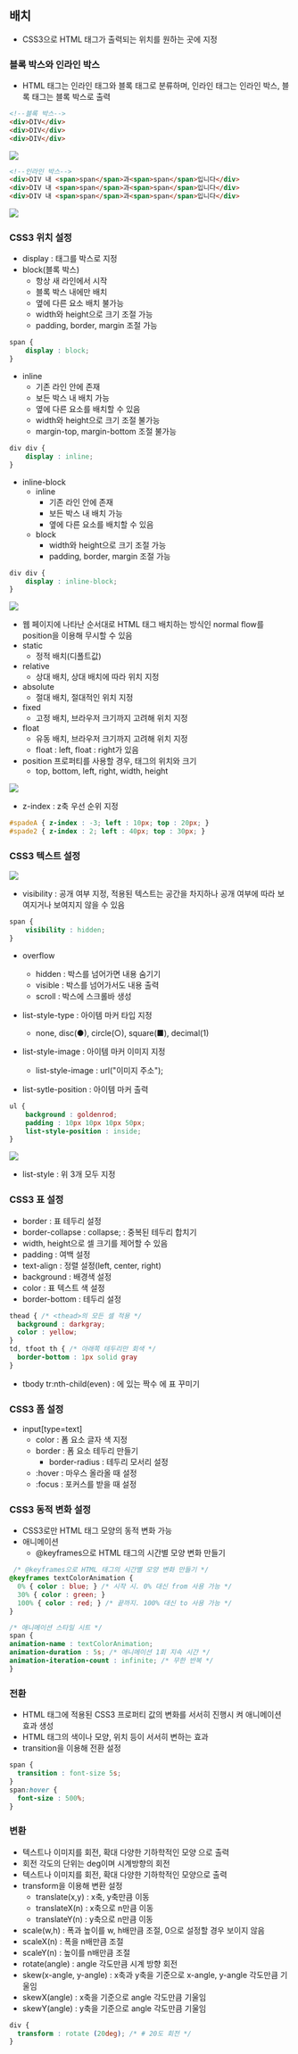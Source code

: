 ## 배치
- CSS3으로 HTML 태그가 출력되는 위치를 원하는 곳에 지정

### 블록 박스와 인라인 박스
- HTML 태그는 인라인 태그와 블록 태그로 분류하며, 인라인 태그는 인라인 박스, 블록 태그는 블록 박스로 출력

```HTML
<!--블록 박스-->
<div>DIV</div>
<div>DIV</div>
<div>DIV</div>
```
![](../Img/study5_1.png)

```HTML
<!--인라인 박스-->
<div>DIV 내 <span>span</span>과<span>span</span>입니다</div>
<div>DIV 내 <span>span</span>과<span>span</span>입니다</div>
<div>DIV 내 <span>span</span>과<span>span</span>입니다</div>
```
![](../Img/study5_2.png)

### CSS3 위치 설정

- display : 태그를 박스로 지정
- block(블록 박스)
  - 항상 새 라인에서 시작
  - 블록 박스 내에만 배치
  - 옆에 다른 요소 배치 불가능
  - width와 height으로 크기 조절 가능
  - padding, border, margin 조절 가능
```CSS
span { 
    display : block;
}
```

- inline
  - 기존 라인 안에 존재
  - 보든 박스 내 배치 가능
  - 옆에 다른 요소를 배치할 수 있음
  - width와 height으로 크기 조절 불가능
  - margin-top, margin-bottom 조절 불가능
```CSS
div div {
    display : inline;
}
```
- inline-block
  - inline
    - 기존 라인 안에 존재
    - 보든 박스 내 배치 가능
    - 옆에 다른 요소를 배치할 수 있음
  - block
    - width와 height으로 크기 조절 가능
    - padding, border, margin 조절 가능
```CSS
div div {
    display : inline-block;
}
```
![](../Img/study5_3.png)

- 웹 페이지에 나타난 순서대로 HTML 태그 배치하는 방식인 normal flow를 position을 이용해 무시할 수 있음
- static
  - 정적 배치(디폴트값)
- relative
  - 상대 배치, 상대 배치에 따라 위치 지정
- absolute
  - 절대 배치, 절대적인 위치 지정
- fixed
  - 고정 배치, 브라우저 크기까지 고려해 위치 지정
- float
  - 유동 배치, 브라우저 크기까지 고려해 위치 지정
  - float : left, float : right가 있음
- position 프로퍼티를 사용할 경우, 태그의 위치와 크기
  - top, bottom, left, right, width, height  

![](../Img/study5_4.png)

- z-index : z축 우선 순위 지정

```CSS
#spadeA { z-index : -3; left : 10px; top : 20px; }
#spade2 { z-index : 2; left : 40px; top : 30px; }
```
### CSS3 텍스트 설정

![](../Img/study5_5.png)

- visibility : 공개 여부 지정, 적용된 텍스트는 공간을 차지하나 공개 여부에 따라 보여지거나 보여지지 않을 수 있음

```CSS
span { 
    visibility : hidden;
}
```

- overflow
  - hidden : 박스를 넘어가면 내용 숨기기
  - visible : 박스를 넘어가서도 내용 출력
  - scroll : 박스에 스크롤바 생성

- list-style-type : 아이템 마커 타입 지정
  - none, disc(●), circle(○), square(■), decimal(1)
- list-style-image : 아이템 마커 이미지 지정
  - list-style-image : url("이미지 주소");
- list-sytle-position : 아이템 마커 출력

```CSS
ul { 
    background : goldenrod;
    padding : 10px 10px 10px 50px;
    list-style-position : inside;
}
```
![](../Img/study5_6.png)

- list-style : 위 3개 모두 지정

### CSS3 표 설정

- border : 표 테두리 설정
- border-collapse : collapse; : 중복된 테두리 합치기
- width, height으로 셀 크기를 제어할 수 있음
- padding : 여백 설정
- text-align : 정렬 설정(left, center, right)
- background : 배경색 설정
- color : 표 텍스트 색 설정
- border-bottom : 테두리 설정

```CSS
thead { /* <thead>의 모든 셀 적용 */
  background : darkgray;
  color : yellow;
}
td, tfoot th { /* 아래쪽 테두리만 회색 */
  border-bottom : 1px solid gray
}
```

- tbody tr:nth-child(even) : <tbody>에 있는 짝수 <tr>에 표 꾸미기

 ### CSS3 폼 설정
 - input[type=text]
   - color : 폼 요소 글자 색 지정
   - border : 폼 요소 테두리 만들기
     - border-radius : 테두리 모서리 설정
   - :hover : 마우스 올라올 때 설정
   - :focus : 포커스를 받을 때 설정

### CSS3 동적 변화 설정

- CSS3로만 HTML 태그 모양의 동적 변화 가능
- 애니메이션
  - @keyframes으로 HTML 태그의 시간별 모양 변화 만들기

```CSS
 /* @keyframes으로 HTML 태그의 시간별 모양 변화 만들기 */
@keyframes textColorAnimation {
  0% { color : blue; } /* 시작 시. 0% 대신 from 사용 가능 */
  30% { color : green; }
  100% { color : red; } /* 끝까지. 100% 대신 to 사용 가능 */
}

/* 애니메이션 스타일 시트 */
span {
animation-name : textColorAnimation; 
animation-duration : 5s; /* 애니메이션 1회 지속 시간 */
animation-iteration-count : infinite; /* 무한 반복 */
}
```

### 전환

- HTML 태그에 적용된 CSS3 프로퍼티 값의 변화를 서서히 진행시
켜 애니메이션 효과 생성
- HTML 태그의 색이나 모양, 위치 등이 서서히 변하는 효과
- transition을 이용해 전환 설정

```CSS
span {
  transition : font-size 5s;
} 
span:hover {
  font-size : 500%;
}
```

### 변환
-  텍스트나 이미지를 회전, 확대 다양한 기하학적인 모양
으로 출력
  - 회전 각도의 단위는 deg이며 시계방향의 회전
  -  텍스트나 이미지를 회전, 확대 다양한 기하학적인 모양으로 출력
-  transform을 이용해 변환 설정
   - translate(x,y) : x축, y축만큼 이동
   - translateX(n) : x축으로 n만큼 이동
   - translateY(n) : y축으로 n만큼 이동
  - scale(w,h) : 폭과 높이를 w, h배만큼 조절, 0으로 설정할 경우 보이지 않음
  - scaleX(n) : 폭을 n배만큼 조절
  - scaleY(n) : 높이를 n배만큼 조절
  - rotate(angle) : angle 각도만큼 시계 방향 회전
  - skew(x-angle, y-angle) : x축과 y축을 기준으로 x-angle, y-angle 각도만큼 기울임
  - skewX(angle) : x축을 기준으로 angle 각도만큼 기울임
  - skewY(angle) : y축을 기준으로 angle 각도만큼 기울임

```CSS
div {
  transform : rotate (20deg); /* # 20도 회전 */
}
```